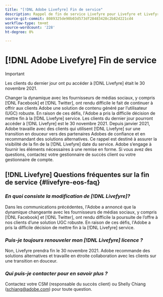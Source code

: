 ```yaml
---
title: "[!DNL Adobe Livefyre] Fin de service"
description: Rappel de fin de service Livefyre pour Livefyre et Livefyre Studio.
source-git-commit: 8089325de90b03d573df28483428c2b82d221cd4
workflow-type: tm+mt
source-wordcount: '228'
ht-degree: 0%

---
```


# [!DNL Adobe Livefyre] Fin de service

>[!IMPORTANT]
>
>Les clients du dernier jour ont pu accéder à [!DNL Livefyre] était le 30 novembre 2021.

Changer la dynamique avec les fournisseurs de médias sociaux, y compris [!DNL Facebook] et [!DNL Twitter], ont rendu difficile le fait de continuer à offrir aux clients Adobe une solution de contenu généré par l’utilisateur (UGC) robuste. En raison de ces défis, l&#39;Adobe a pris la difficile décision de mettre fin à la [!DNL Livefyre] service. Les clients du dernier jour pourront accéder à [!DNL Livefyre] est le 30 novembre 2021. Depuis janvier 2021, Adobe travaille avec des clients qui utilisent [!DNL Livefyre] sur une transition en douceur vers des partenaires Adobes de confiance et en recommandant des solutions alternatives. Ce rappel est destiné à assurer la visibilité de la fin de la [!DNL Livefyre] date du service. Adobe s’engage à fournir les éléments nécessaires à une remise en forme. Si vous avez des questions, contactez votre gestionnaire de succès client ou votre gestionnaire de compte.

## [!DNL Livefyre] Questions fréquentes sur la fin de service {#livefyre-eos-faq}

### **_En quoi consiste la modification de [!DNL Livefyre]?_**

Dans les communications précédentes, l&#39;Adobe a annoncé que la dynamique changeante avec les fournisseurs de médias sociaux, y compris [!DNL Facebook] et [!DNL Twitter], ont rendu difficile la poursuite de l’offre à nos clients d’une solution UGC robuste. En raison de ces défis, l&#39;Adobe a pris la difficile décision de mettre fin à la [!DNL Livefyre] service.

### **_Puis-je toujours renouveler mon [!DNL Livefyre] licence ?_**

Non, Livefyre prendra fin le 30 novembre 2021. Adobe recommande des solutions alternatives et travaille en étroite collaboration avec les clients sur une transition en douceur.

### **_Qui puis-je contacter pour en savoir plus ?_**

Contactez votre CSM (responsable du succès client) ou Shelly Chiang (schiang@adobe.com) pour toute question.
